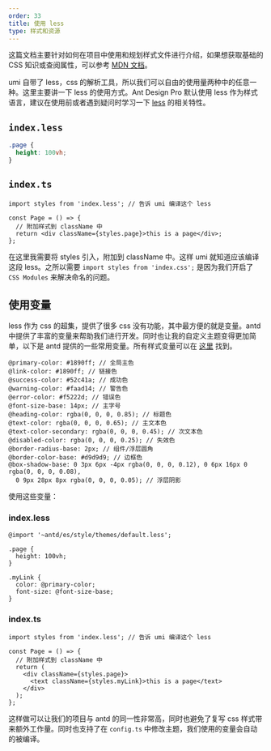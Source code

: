 ```yaml
---
order: 33
title: 使用 less
type: 样式和资源
---
```


这篇文档主要针对如何在项目中使用和规划样式文件进行介绍，如果想获取基础的 CSS 知识或查阅属性，可以参考 [MDN 文档](https://developer.mozilla.org/zh-CN/docs/Web/CSS/Reference)。

umi 自带了 less，css 的解析工具，所以我们可以自由的使用量两种中的任意一种。这里主要讲一下 less 的使用方式。Ant Design Pro 默认使用 less 作为样式语言，建议在使用前或者遇到疑问时学习一下 [less](http://lesscss.org/) 的相关特性。

## `index.less`

```css
.page {
  height: 100vh;
}
```

## `index.ts`

```tsx
import styles from 'index.less'; // 告诉 umi 编译这个 less

const Page = () => {
  // 附加样式到 className 中
  return <div className={styles.page}>this is a page</div>;
};
```

在这里我需要将 styles 引入，附加到 className 中。这样 umi 就知道应该编译这段 less。之所以需要 `import styles from 'index.css';` 是因为我们开启了 `CSS Modules` 来解决命名的问题。

## 使用变量

less 作为 css 的超集，提供了很多 css 没有功能，其中最方便的就是变量。antd 中提供了丰富的变量来帮助我们进行开发。同时也让我的自定义主题变得更加简单，以下是 antd 提供的一些常用变量。所有样式变量可以在 [这里](https://github.com/ant-design/ant-design/blob/master/components/style/themes/default.less) 找到。

```less
@primary-color: #1890ff; // 全局主色
@link-color: #1890ff; // 链接色
@success-color: #52c41a; // 成功色
@warning-color: #faad14; // 警告色
@error-color: #f5222d; // 错误色
@font-size-base: 14px; // 主字号
@heading-color: rgba(0, 0, 0, 0.85); // 标题色
@text-color: rgba(0, 0, 0, 0.65); // 主文本色
@text-color-secondary: rgba(0, 0, 0, 0.45); // 次文本色
@disabled-color: rgba(0, 0, 0, 0.25); // 失效色
@border-radius-base: 2px; // 组件/浮层圆角
@border-color-base: #d9d9d9; // 边框色
@box-shadow-base: 0 3px 6px -4px rgba(0, 0, 0, 0.12), 0 6px 16px 0 rgba(0, 0, 0, 0.08),
  0 9px 28px 8px rgba(0, 0, 0, 0.05); // 浮层阴影
```

使用这些变量：

### index.less

```less
@import '~antd/es/style/themes/default.less';

.page {
  height: 100vh;
}

.myLink {
  color: @primary-color;
  font-size: @font-size-base;
}
```

### index.ts

```tsx
import styles from 'index.less'; // 告诉 umi 编译这个 less

const Page = () => {
  // 附加样式到 className 中
  return (
    <div className={styles.page}>
      <text className={styles.myLink}>this is a page</text>
    </div>
  );
};
```

这样做可以让我们的项目与 antd 的同一性非常高，同时也避免了复写 css 样式带来额外工作量。同时也支持了在 `config.ts` 中修改主题，我们使用的变量会自动的被编译。
